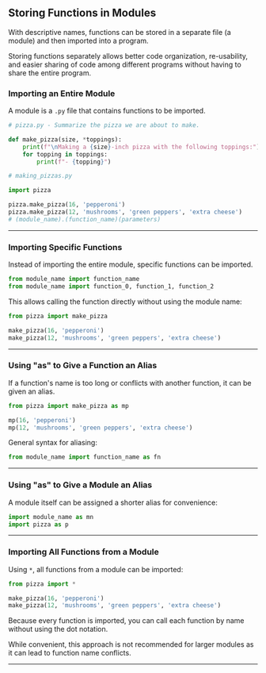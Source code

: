 

## Storing Functions in Modules

With descriptive names, functions can be stored in a separate file (a module) and then imported into a program.

Storing functions separately allows better code organization, re-usability, and easier sharing of code among different programs without having to share the entire program.

### Importing an Entire Module

A module is a `.py` file that contains functions to be imported.

```python
# pizza.py - Summarize the pizza we are about to make.

def make_pizza(size, *toppings):
    print(f"\nMaking a {size}-inch pizza with the following toppings:")
    for topping in toppings:
        print(f"- {topping}")
```

```python
# making_pizzas.py

import pizza

pizza.make_pizza(16, 'pepperoni')
pizza.make_pizza(12, 'mushrooms', 'green peppers', 'extra cheese')
# (module_name).(function_name)(parameters)
```

---

### Importing Specific Functions

Instead of importing the entire module, specific functions can be imported.

```python
from module_name import function_name
from module_name import function_0, function_1, function_2
```

This allows calling the function directly without using the module name:

```python
from pizza import make_pizza

make_pizza(16, 'pepperoni')
make_pizza(12, 'mushrooms', 'green peppers', 'extra cheese')
```

---

### Using "as" to Give a Function an Alias

If a function's name is too long or conflicts with another function, it can be given an alias.

```python
from pizza import make_pizza as mp

mp(16, 'pepperoni')
mp(12, 'mushrooms', 'green peppers', 'extra cheese')
```

General syntax for aliasing:

```python
from module_name import function_name as fn
```

---

### Using "as" to Give a Module an Alias

A module itself can be assigned a shorter alias for convenience:

```python
import module_name as mn
import pizza as p
```

---

### Importing All Functions from a Module

Using `*`, all functions from a module can be imported:

```python
from pizza import *

make_pizza(16, 'pepperoni')
make_pizza(12, 'mushrooms', 'green peppers', 'extra cheese')
```
Because every function is imported, you can call each function by name without using the dot notation. 

While convenient, this approach is not recommended for larger modules as it can lead to function name conflicts.

---

